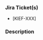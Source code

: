 ### Jira Ticket(s)

- [KIEF-XXX]

### Description

<Replace this with a brief description of the changes>
